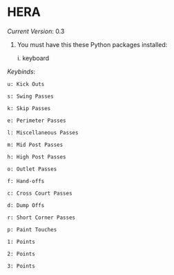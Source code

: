 HERA
=================================

*Current Version*: 0.3

1. You must have this these Python packages installed:

    i. keyboard

*Keybinds*:

	u: Kick Outs
    
	s: Swing Passes
    
	k: Skip Passes
    
	e: Perimeter Passes
    
	l: Miscellaneous Passes
    
	m: Mid Post Passes
    
	h: High Post Passes
    
	o: Outlet Passes
    
	f: Hand-offs
    
	c: Cross Court Passes
    
	d: Dump Offs
    
	r: Short Corner Passes
    
	p: Paint Touches
    
	1: Points
    
	2: Points
    
	3: Points
